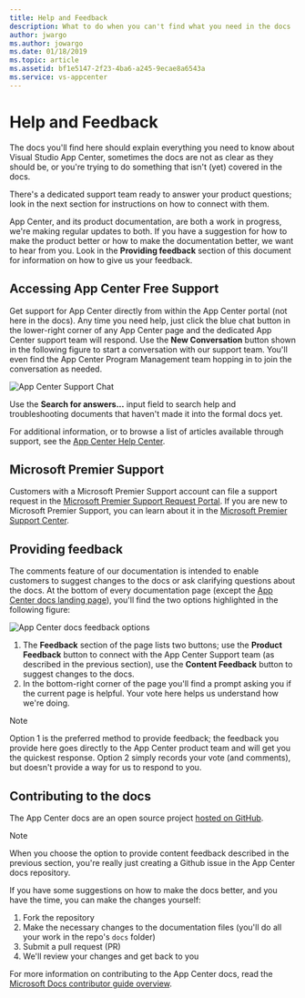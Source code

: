 ```yaml
---
title: Help and Feedback
description: What to do when you can't find what you need in the docs
author: jwargo
ms.author: jowargo
ms.date: 01/18/2019
ms.topic: article
ms.assetid: bf1e5147-2f23-4ba6-a245-9ecae8a6543a
ms.service: vs-appcenter
---
```


# Help and Feedback

The docs you'll find here should explain everything you need to know about Visual Studio App Center, sometimes the docs are not as clear as they should be, or you're trying to do something that isn't (yet) covered in the docs.

There's a dedicated support team ready to answer your product questions; look in the next section for instructions on how to connect with them.

App Center, and its product documentation, are both a work in progress, we're making regular updates to both. If you have a suggestion for how to make the product better or how to make the documentation better, we want to hear from you. Look in the **Providing feedback** section of this document for information on how to give us your feedback.

## Accessing App Center Free Support

Get support for App Center directly from within the App Center portal (not here in the docs). Any time you need help, just click the blue chat button in the lower-right corner of any App Center page and the dedicated App Center support team will respond. Use the **New Conversation** button shown in the following figure to start a conversation with our support team. You'll even find the App Center Program Management team hopping in to join the conversation as needed.

![App Center Support Chat](~/images/app-center-support-chat.png)

Use the **Search for answers...** input field to search help and troubleshooting documents that haven't made it into the formal docs yet.

For additional information, or to browse a list of articles available through support, see the [App Center Help Center](https://intercom.help/appcenter).

## Microsoft Premier Support

Customers with a Microsoft Premier Support account can file a support request in the [Microsoft Premier Support Request Portal](https://support.microsoft.com/en-us/premier).  If you are new to Microsoft Premier Support, you can learn about it in the [Microsoft Premier Support Center](https://www.microsoft.com/en-us/enterprise/services/support).

## Providing feedback

The comments feature of our documentation is intended to enable customers to suggest changes to the docs or ask clarifying questions about the docs. At the bottom of every documentation page (except the [App Center docs landing page](https://docs.microsoft.com/en-us/appcenter/)), you'll find the two options highlighted in the following figure:

![App Center docs feedback options](~/images/app-center-feedback-options.png)

1. The **Feedback** section of the page lists two buttons; use the **Product Feedback** button to connect with the App Center Support team (as described in the previous section), use the **Content Feedback** button to suggest changes to the docs.
2. In the bottom-right corner of the page you'll find a prompt asking you if the current page is helpful. Your vote here helps us understand how we're doing.

> [!Note]
> Option 1 is the preferred method to provide feedback; the feedback you provide here goes directly to the App Center product team and will get you the quickest response. Option 2 simply records your vote (and comments), but doesn't provide a way for us to respond to you.

## Contributing to the docs

The App Center docs are an open source project [hosted on GitHub](https://github.com/MicrosoftDocs/appcenter-docs).

> [!Note]
> When you choose the option to provide content feedback described in the previous section, you're really just creating a Github issue in the App Center docs repository.

If you have some suggestions on how to make the docs better, and you have the time, you can make the changes yourself:

1. Fork the repository
2. Make the necessary changes to the documentation files (you'll do all your work in the repo's `docs` folder)
3. Submit a pull request (PR)
4. We'll review your changes and get back to you

For more information on contributing to the App Center docs, read the [Microsoft Docs contributor guide overview](https://docs.microsoft.com/en-us/contribute/).